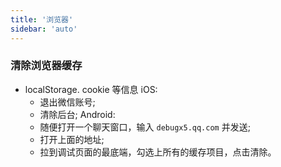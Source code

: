 ```yaml
---
title: '浏览器'
sidebar: 'auto'
---
```


### 清除浏览器缓存
* localStorage. cookie 等信息
iOS:
    * 退出微信账号;
    * 清除后台;
Android: 
    * 随便打开一个聊天窗口，输入 `debugx5.qq.com` 并发送;
    * 打开上面的地址;
    * 拉到调试页面的最底端，勾选上所有的缓存项目，点击清除。